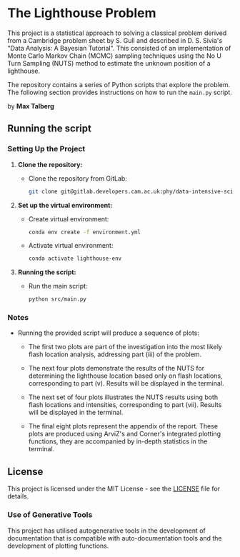 # The Lighthouse Problem

 This project is a statistical approach to solving a classical problem derived from a Cambridge problem sheet by S. Gull and described in D. S. Sivia's "Data Analysis: A Bayesian Tutorial". This consisted of an implementation of Monte Carlo Markov Chain (MCMC) sampling techniques using the No U Turn Sampling (NUTS) method to estimate the unknown position of a lighthouse.

The repository contains a series of Python scripts that explore the problem. The following section provides instructions on how to run the `main.py` script.

by **Max Talberg**

## Running the script

### Setting Up the Project

1. **Clone the repository:**
   - Clone the repository from GitLab:
     ```bash
     git clone git@gitlab.developers.cam.ac.uk:phy/data-intensive-science-mphil/S2_Assessment/mt942.git
     ```

2. **Set up the virtual environment:**

   - Create virtual environment:
     ```bash
     conda env create -f environment.yml
     ```
    - Activate virtual environment:
      ```bash
      conda activate lighthouse-env
      ```
3. **Running the script:**

   - Run the main script:
     ```bash
     python src/main.py
     ```

### Notes

- Running the provided script will produce a sequence of plots:
    - The first two plots are part of the investigation into the most likely flash location analysis, addressing part (iii) of the problem.

    - The next four plots demonstrate the results of the NUTS for determining the lighthouse location based only on flash locations, corresponding to part (v). Results will be displayed in the terminal.

    - The next set of four plots illustrates the NUTS results using both flash locations and intensities, corresponding to part (vii). Results will be displayed in the terminal.

    - The final eight plots represent the appendix of the report. These plots are produced using ArviZ's and Corner's integrated plotting functions, they are accompanied by in-depth statistics in the terminal.

## License

This project is licensed under the MIT License - see the [LICENSE](LICENSE) file for details.

### Use of Generative Tools

This project has utilised autogenerative tools in the development of documentation that is compatible with auto-documentation tools and the development of plotting functions.
